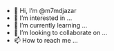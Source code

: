 - 👋 Hi, I’m @m7mdjazar
- 👀 I’m interested in ...
- 🌱 I’m currently learning ...
- 💞️ I’m looking to collaborate on ...
- 📫 How to reach me ...

<!---
m7mdjazar/m7mdjazar is a ✨ special ✨ repository because its `README.md` (this file) appears on your GitHub profile.
You can click the Preview link to take a look at your changes.
--->
